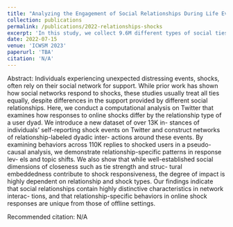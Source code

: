 ```yaml
---
title: "Analyzing the Engagement of Social Relationships During Life Event Shocks in Social Media"
collection: publications
permalink: /publications/2022-relationships-shocks
excerpt: 'In this study, we collect 9.6M different types of social ties from Twitter, which we group into five categories: social, romance, family, organizational, and parasocial. Using these categories, we show that the interpersonal relationship type leads to notable differences in (1) word and linguistic patterns, (2) shared topic diversity, and (3) network proximity. Using these labels as training data, we train classification models using the interaction data between two users to show that relationship types can be inferred with high F-1 scores. Finally, we show that these features can be used for predicting future diffusion of information, as in predicting whether a future retweet will occur.'
date: 2022-07-15
venue: 'ICWSM 2023'
paperurl: 'TBA'
citation: 'N/A'
---
```


Abstract: Individuals experiencing unexpected distressing events, shocks, often rely on their social network for support. While prior work has shown how social networks respond to shocks, these studies usually treat all ties equally, despite differences in the support provided by different social relationships. Here, we conduct a computational analysis on Twitter that examines how responses to online shocks differ by the relationship type of a user dyad. We introduce a new dataset of over 13K in- stances of individuals’ self-reporting shock events on Twitter and construct networks of relationship-labeled dyadic inter- actions around these events. By examining behaviors across 110K replies to shocked users in a pseudo-causal analysis, we demonstrate relationship-specific patterns in response lev- els and topic shifts. We also show that while well-established social dimensions of closeness such as tie strength and struc- tural embeddedness contribute to shock responsiveness, the degree of impact is highly dependent on relationship and shock types. Our findings indicate that social relationships contain highly distinctive characteristics in network interac- tions, and that relationship-specific behaviors in online shock responses are unique from those of offline settings.


Recommended citation: N/A
